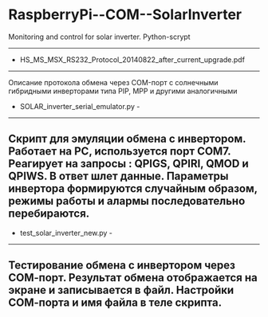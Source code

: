 # RaspberryPi--COM--SolarInverter
 Monitoring and control for solar inverter. Python-scrypt

---------------------------------------------------------------
- HS_MS_MSX_RS232_Protocol_20140822_after_current_upgrade.pdf
---------------------------------------------------------------
 Описание протокола обмена через COM-порт с солнечными гибридными инверторами типа PIP, MPP и другими аналогичными



 - SOLAR_inverter_serial_emulator.py - 
--------------------------------------- 
Cкрипт для эмуляции обмена с инвертором. Работает на PC, используется порт СОМ7. Реагирует на запросы : QPIGS, QPIRI, QMOD и QPIWS.
В ответ шлет данные. Параметры инвертора формируются случайным образом, режимы работы и алармы последовательно перебираются.
------------------------------------------------------------------------------------------------------------------------------------------

- test_solar_inverter_new.py -
------------------------------------------------------------------------------------------------------------------------------------------
Тестирование обмена с инвертором через СОМ-порт.
Результат обмена отображается на экране и записывается в файл.
Настройки СОМ-порта и имя файла в теле скрипта.
------------------------------------------------------------------------------------------------------------------------------------------
